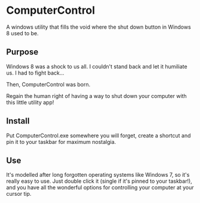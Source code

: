 # ComputerControl
A windows utility that fills the void where the shut down button in Windows 8 used to be.

## Purpose
Windows 8 was a shock to us all. I couldn't stand back and let it humiliate us. I had to fight back... 

Then, ComputerControl was born. 

Regain the human right of having a way to shut down your computer with this little utility app!

## Install
Put ComputerControl.exe somewhere you will forget, create a shortcut and pin it to your taskbar for maximum nostalgia. 

## Use
It's modelled after long forgotten operating systems like Windows 7, so it's really easy to use. Just double click it (single if it's pinned to your taskbar!), and you have all the wonderful options for controlling your computer at your cursor tip.
